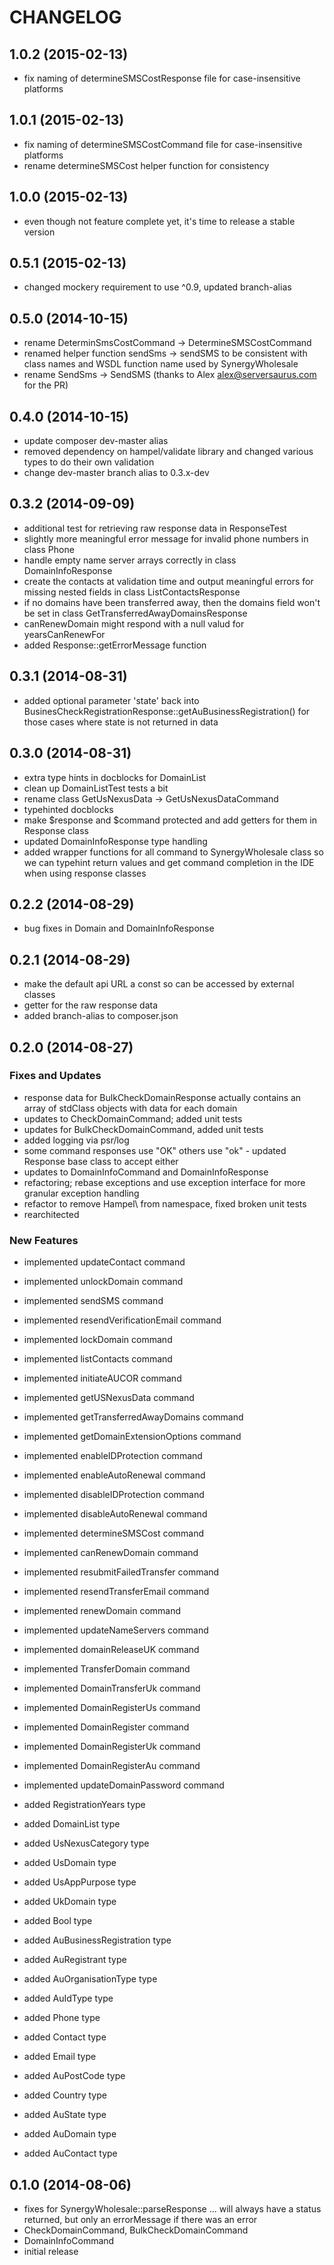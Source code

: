 CHANGELOG
=========

1.0.2 (2015-02-13)
------------------

* fix naming of determineSMSCostResponse file for case-insensitive platforms

1.0.1 (2015-02-13)
------------------

* fix naming of determineSMSCostCommand file for case-insensitive platforms
* rename determineSMSCost helper function for consistency

1.0.0 (2015-02-13)
------------------

* even though not feature complete yet, it's time to release a stable version

0.5.1 (2015-02-13)
------------------

* changed mockery requirement to use ^0.9, updated branch-alias

0.5.0 (2014-10-15)
------------------

* rename DeterminSmsCostCommand -> DetermineSMSCostCommand
* renamed helper function sendSms -> sendSMS to be consistent with class names and WSDL function name used by
  SynergyWholesale
* rename SendSms -> SendSMS (thanks to Alex <alex@serversaurus.com> for the PR)

0.4.0 (2014-10-15)
------------------

* update composer dev-master alias
* removed dependency on hampel/validate library and changed various types to do their own validation
* change dev-master branch alias to 0.3.x-dev

0.3.2 (2014-09-09)
------------------

* additional test for retrieving raw response data in ResponseTest
* slightly more meaningful error message for invalid phone numbers in class Phone
* handle empty name server arrays correctly in class DomainInfoResponse
* create the contacts at validation time and output meaningful errors for missing nested fields in class
  ListContactsResponse
* if no domains have been transferred away, then the domains field won't be set in class
  GetTransferredAwayDomainsResponse
* canRenewDomain might respond with a null valud for yearsCanRenewFor
* added Response::getErrorMessage function

0.3.1 (2014-08-31)
------------------

* added optional parameter 'state' back into BusinesCheckRegistrationResponse::getAuBusinessRegistration() for those
  cases where state is not returned in data

0.3.0 (2014-08-31)
------------------

* extra type hints in docblocks for DomainList
* clean up DomainListTest tests a bit
* rename class GetUsNexusData -> GetUsNexusDataCommand
* typehinted docblocks
* make $response and $command protected and add getters for them in Response class
* updated DomainInfoResponse type handling
* added wrapper functions for all command to SynergyWholesale class so we can typehint return values and get command
  completion in the IDE when using response classes

0.2.2 (2014-08-29)
------------------

* bug fixes in Domain and DomainInfoResponse

0.2.1 (2014-08-29)
------------------

* make the default api URL a const so can be accessed by external classes
* getter for the raw response data
* added branch-alias to composer.json

0.2.0 (2014-08-27)
------------------

### Fixes and Updates ###

* response data for BulkCheckDomainResponse actually contains an array of stdClass objects with data for each domain
* updates to CheckDomainCommand; added unit tests
* updates for BulkCheckDomainCommand, added unit tests
* added logging via psr/log
* some command responses use "OK" others use "ok" - updated Response base class to accept either
* updates to DomainInfoCommand and DomainInfoResponse
* refactoring; rebase exceptions and use exception interface for more granular exception handling
* refactor to remove Hampel\ from namespace, fixed broken unit tests
* rearchitected

### New Features ###

* implemented updateContact command
* implemented unlockDomain command
* implemented sendSMS command
* implemented resendVerificationEmail command
* implemented lockDomain command
* implemented listContacts command
* implemented initiateAUCOR command
* implemented getUSNexusData command
* implemented getTransferredAwayDomains command
* implemented getDomainExtensionOptions command
* implemented enableIDProtection command
* implemented enableAutoRenewal command
* implemented disableIDProtection command
* implemented disableAutoRenewal command
* implemented determineSMSCost command
* implemented canRenewDomain command
* implemented resubmitFailedTransfer command
* implemented resendTransferEmail command
* implemented renewDomain command
* implemented updateNameServers command
* implemented domainReleaseUK command
* implemented TransferDomain command
* implemented DomainTransferUk command
* implemented DomainRegisterUs command
* implemented DomainRegister command
* implemented DomainRegisterUk command
* implemented DomainRegisterAu command
* implemented updateDomainPassword command

* added RegistrationYears type
* added DomainList type
* added UsNexusCategory type
* added UsDomain type
* added UsAppPurpose type
* added UkDomain type
* added Bool type
* added AuBusinessRegistration type
* added AuRegistrant type
* added AuOrganisationType type
* added AuIdType type
* added Phone type
* added Contact type
* added Email type
* added AuPostCode type
* added Country type
* added AuState type
* added AuDomain type
* added AuContact type

0.1.0 (2014-08-06)
------------------

* fixes for SynergyWholesale::parseResponse ... will always have a status returned, but only an errorMessage if there was an error
* CheckDomainCommand, BulkCheckDomainCommand
* DomainInfoCommand
* initial release
